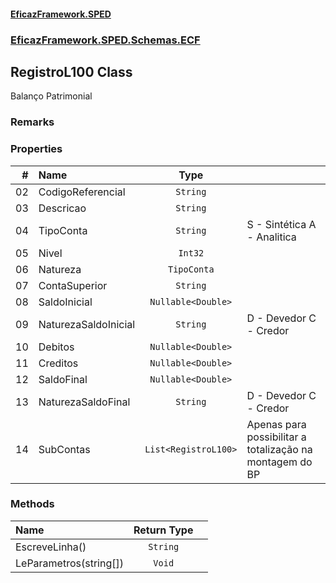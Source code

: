 #### [EficazFramework.SPED](EficazFrameworkSPED.md 'EficazFramework SPED')
### [EficazFramework.SPED.Schemas.ECF](EficazFramework.SPED.Schemas.ECF.md 'EficazFramework.SPED.Schemas.ECF')

## RegistroL100 Class

Balanço Patrimonial

### Remarks
### Properties

| # | Name | Type | |
| ---: | :--- | :---: | :--- |
| 02 | CodigoReferencial | `String` |  |
| 03 | Descricao | `String` |  |
| 04 | TipoConta | `String` | S - Sintética            A - Analitica |
| 05 | Nivel | `Int32` |  |
| 06 | Natureza | `TipoConta` |  |
| 07 | ContaSuperior | `String` |  |
| 08 | SaldoInicial | `Nullable<Double>` |  |
| 09 | NaturezaSaldoInicial | `String` | D - Devedor            C - Credor |
| 10 | Debitos | `Nullable<Double>` |  |
| 11 | Creditos | `Nullable<Double>` |  |
| 12 | SaldoFinal | `Nullable<Double>` |  |
| 13 | NaturezaSaldoFinal | `String` | D - Devedor            C - Credor |
| 14 | SubContas | `List<RegistroL100>` | Apenas para possibilitar a totalização na montagem do BP |
### Methods

| Name | Return Type | |
| :--- | :---: | :--- |
| EscreveLinha() | `String` |  |
| LeParametros(string[]) | `Void` |  |
